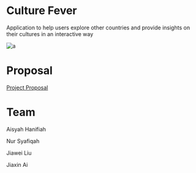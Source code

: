 # Culture Fever
Application to help users explore other countries and provide insights on their cultures in an interactive way

![a](https://github.com/deco3500-2018/Matcha/blob/master/poster-final.jpg)

# Proposal
[Project Proposal](https://github.com/deco3500-2018/Matcha/wiki/Project-Proposal)

# Team
Aisyah Hanifiah

Nur Syafiqah

Jiawei Liu

Jiaxin Ai
